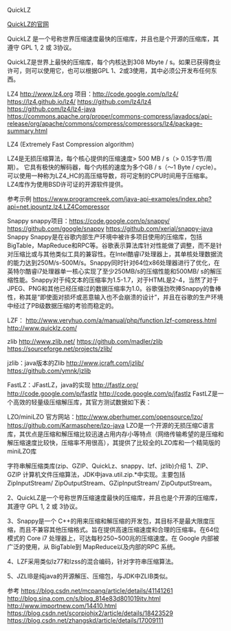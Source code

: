 QuickLZ

[QuickLZ的官网](http://www.quicklz.com/)

QuickLZ 是一个号称世界压缩速度最快的压缩库，并且也是个开源的压缩库，其遵守 GPL 1, 2 或 3协议。

QuickLZ是世界上最快的压缩库，每个内核达到308 Mbyte / s。如果已获得商业许可，则可以使用它，也可以根据GPL 1、2或3使用，其中必须公开发布任何东西。


LZ4
http://www.lz4.org
项目：http://code.google.com/p/lz4/
https://lz4.github.io/lz4/
https://github.com/lz4/lz4
https://github.com/lz4/lz4-java
https://commons.apache.org/proper/commons-compress/javadocs/api-release/org/apache/commons/compress/compressors/lz4/package-summary.html

LZ4 (Extremely Fast Compression algorithm)

LZ4是无损压缩算法，每个核心提供的压缩速度> 500 MB / s（> 0.15字节/周期）。 它具有极快的解码器，每个内核的速度为多个GB / s（〜1 Byte / cycle）。 可以使用一种称为LZ4_HC的高压缩导数，将可定制的CPU时间用于压缩率。 LZ4库作为使用BSD许可证的开源软件提供。


参考示例
https://www.programcreek.com/java-api-examples/index.php?api=net.jpountz.lz4.LZ4Compressor



Snappy
snappy项目：https://code.google.com/p/snappy/
https://github.com/google/snappy
https://github.com/xerial/snappy-java
Snappy
Snappy是在谷歌内部生产环境中被许多项目使用的压缩库，包括BigTable，MapReduce和RPC等。谷歌表示算法库针对性能做了调整，而不是针对压缩比或与其他类似工具的兼容性。在Intel酷睿i7处理器上，其单核处理数据流的能力达到250M/s-500M/s。Snappy同时针对64位x86处理器进行了优化，在英特尔酷睿i7处理器单一核心实现了至少250MB/s的压缩性能和500MB/ s的解压缩性能。Snappy对于纯文本的压缩率为1.5-1.7，对于HTML是2-4，当然了对于JPEG、PNG和其他已经压缩过的数据压缩率为1.0。谷歌强劲吹捧Snappy的鲁棒性，称其是“即使面对损坏或恶意输入也不会崩溃的设计”，并且在谷歌的生产环境中经过了PB级数据压缩的考验而稳定的。


LZF：
http://www.veryhuo.com/a/manual/php/function.lzf-compress.html
http://www.quicklz.com/



zlib
http://www.zlib.net/
https://github.com/madler/zlib
https://sourceforge.net/projects/zlib/

jzlib：java版本的Zlib
http://www.jcraft.com/jzlib/
https://github.com/ymnk/jzlib



FastLZ：JFastLZ，java的实现
http://fastlz.org/
http://code.google.com/p/fastlz
http://code.google.com/p/jfastlz 
FastLZ是一个高效的轻量级压缩解压库，其官方测试数据如下表：



LZO/miniLZO
官方网站：http://www.oberhumer.com/opensource/lzo/
https://github.com/Karmasphere/lzo-java
LZO是一个开源的无损压缩C语言库，其优点是压缩和解压缩比较迅速占用内存小等特点（网络传输希望的是压缩和解压缩速度比较快，压缩率不用很高），其提供了比较全的LZO库和一个精简版的miniLZO库




字符串解压缩类库(zip、GZIP、QuickLz、snappy、lzf、jzlib)介绍
1、ZIP、 GZIP  计算机文件压缩算法，JDK中java.util.zip.*中实现。主要包括ZipInputStream/ ZipOutputStream、GZipInputStream/ ZipOutputStream。

2、QuickLZ是一个号称世界压缩速度最快的压缩库，并且也是个开源的压缩库，其遵守 GPL 1, 2 或 3协议。

3、Snappy是一个 C++的用来压缩和解压缩的开发包，其目标不是最大限度压缩，而且不兼容其他压缩格式。旨在提供高速压缩速度和合理的压缩率。在64位模式的 Core i7 处理器上，可达每秒250~500兆的压缩速度。在 Google 内部被广泛的使用，从 BigTable到 MapReduce以及内部的RPC 系统。

4、LZF采用类似lz77和lzss的混合编码，针对字符串压缩算法。 

5、JZLIB是纯java的开源解压、压缩包，与JDK中ZLIB类似。




参考
https://blog.csdn.net/mcpang/article/details/41141261
http://blog.sina.com.cn/s/blog_814e83d801019itv.html
http://www.importnew.com/14410.html
https://blog.csdn.net/scorpiohjx2/article/details/18423529
https://blog.csdn.net/zhangskd/article/details/17009111


